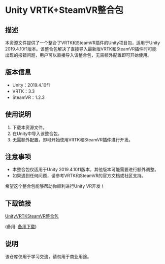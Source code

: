 # Unity VRTK+SteamVR整合包

## 描述

本资源文件提供了一个整合了VRTK和SteamVR插件的Unity项目包，适用于Unity 2019.4.10f1版本。该整合包解决了直接导入最新版VRTK和SteamVR插件时可能出现的报错问题，用户可以直接导入该整合包，无需额外配置即可开始使用。

## 版本信息

- Unity：2019.4.10f1
- VRTK：3.3
- SteamVR：1.2.3

## 使用说明

1. 下载本资源文件。
2. 在Unity中导入该整合包。
3. 无需额外配置，即可开始使用VRTK和SteamVR插件进行开发。

## 注意事项

- 本整合包仅适用于Unity 2019.4.10f1版本，其他版本可能需要进行额外调整。
- 如果遇到任何问题，请参考VRTK和SteamVR的官方文档或社区支持。

希望这个整合包能够帮助你顺利进行Unity VR开发！

## 下载链接
[UnityVRTKSteamVR整合包](https://pan.quark.cn/s/ddce5ad39e86) 

(备用: [备用下载](https://pan.baidu.com/s/12W5NY0Z6c1mJWZn-oOu6XA?pwd=1234))

## 说明

该仓库仅用于学习交流，请勿用于商业用途。
